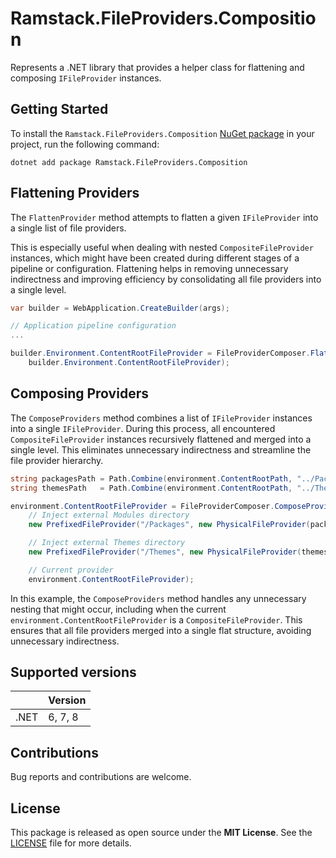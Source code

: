 # Ramstack.FileProviders.Composition

Represents a .NET library that provides a helper class for flattening and composing `IFileProvider` instances.

## Getting Started

To install the `Ramstack.FileProviders.Composition` [NuGet package](https://www.nuget.org/packages/Ramstack.FileProviders.Composition)
in your project, run the following command:
```console
dotnet add package Ramstack.FileProviders.Composition
```

## Flattening Providers
The `FlattenProvider` method attempts to flatten a given `IFileProvider` into a single list of file providers.

This is especially useful when dealing with nested `CompositeFileProvider` instances, which might have been created during
different stages of a pipeline or configuration. Flattening helps in removing unnecessary indirectness and improving efficiency
by consolidating all file providers into a single level.

```csharp
var builder = WebApplication.CreateBuilder(args);

// Application pipeline configuration
...

builder.Environment.ContentRootFileProvider = FileProviderComposer.FlattenProvider(
    builder.Environment.ContentRootFileProvider);
```

## Composing Providers
The `ComposeProviders` method combines a list of `IFileProvider` instances into a single `IFileProvider`.
During this process, all encountered `CompositeFileProvider` instances recursively flattened and merged into a single level.
This eliminates unnecessary indirectness and streamline the file provider hierarchy.

```csharp
string packagesPath = Path.Combine(environment.ContentRootPath, "../Packages");
string themesPath   = Path.Combine(environment.ContentRootPath, "../Themes");

environment.ContentRootFileProvider = FileProviderComposer.ComposeProviders(
    // Inject external Modules directory
    new PrefixedFileProvider("/Packages", new PhysicalFileProvider(packagesPath)),

    // Inject external Themes directory
    new PrefixedFileProvider("/Themes", new PhysicalFileProvider(themesPath)),

    // Current provider
    environment.ContentRootFileProvider);
```

In this example, the `ComposeProviders` method handles any unnecessary nesting that might occur, including when the current
`environment.ContentRootFileProvider` is a `CompositeFileProvider`. This ensures that all file providers merged into a single
flat structure, avoiding unnecessary indirectness.

## Supported versions

|      | Version |
|------|---------|
| .NET | 6, 7, 8 |

## Contributions

Bug reports and contributions are welcome.

## License
This package is released as open source under the **MIT License**.
See the [LICENSE](https://github.com/rameel/ramstack.fileproviders/blob/main/LICENSE) file for more details.
